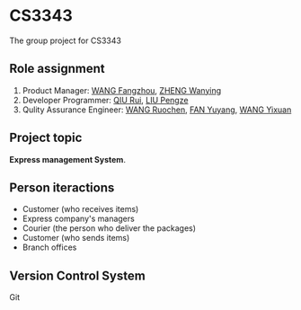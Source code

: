# CS3343
The group project for CS3343


## Role assignment

1. Product Manager: [WANG Fangzhou](https://github.com/wfz0755), [ZHENG Wanying](https://github.com/SheilaCecilia)
2. Developer Programmer: [QIU Rui](https://github.com/SherlockQiu), [LIU Pengze](https://github.com/lpzjerry)
3. Qulity Assurance Engineer: [WANG Ruochen](https://github.com/patrickwang96), [FAN Yuyang](https://github.com/YolandaFan), [WANG Yixuan](https://github.com/JinksMI)

## Project topic 
**Express management System**.

## Person iteractions

* Customer (who receives items)
* Express company's managers
* Courier (the person who deliver the packages) 
* Customer (who sends items)
* Branch offices

## Version Control System

Git 

